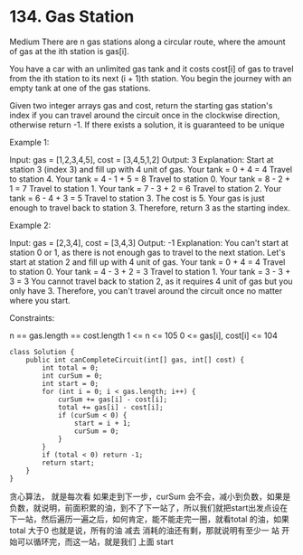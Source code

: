 # 134. Gas Station
Medium
There are n gas stations along a circular route, where the amount of gas at the ith station is gas[i].

You have a car with an unlimited gas tank and it costs cost[i] of gas to travel from the ith station to its next (i + 1)th station. You begin the journey with an empty tank at one of the gas stations.

Given two integer arrays gas and cost, return the starting gas station's index if you can travel around the circuit once in the clockwise direction, otherwise return -1. If there exists a solution, it is guaranteed to be unique

 

Example 1:

Input: gas = [1,2,3,4,5], cost = [3,4,5,1,2]
Output: 3
Explanation:
Start at station 3 (index 3) and fill up with 4 unit of gas. Your tank = 0 + 4 = 4
Travel to station 4. Your tank = 4 - 1 + 5 = 8
Travel to station 0. Your tank = 8 - 2 + 1 = 7
Travel to station 1. Your tank = 7 - 3 + 2 = 6
Travel to station 2. Your tank = 6 - 4 + 3 = 5
Travel to station 3. The cost is 5. Your gas is just enough to travel back to station 3.
Therefore, return 3 as the starting index.

Example 2:

Input: gas = [2,3,4], cost = [3,4,3]
Output: -1
Explanation:
You can't start at station 0 or 1, as there is not enough gas to travel to the next station.
Let's start at station 2 and fill up with 4 unit of gas. Your tank = 0 + 4 = 4
Travel to station 0. Your tank = 4 - 3 + 2 = 3
Travel to station 1. Your tank = 3 - 3 + 3 = 3
You cannot travel back to station 2, as it requires 4 unit of gas but you only have 3.
Therefore, you can't travel around the circuit once no matter where you start.
 

Constraints:

n == gas.length == cost.length
1 <= n <= 105
0 <= gas[i], cost[i] <= 104

```
class Solution {
    public int canCompleteCircuit(int[] gas, int[] cost) {
        int total = 0;
        int curSum = 0;
        int start = 0;
        for (int i = 0; i < gas.length; i++) {
            curSum += gas[i] - cost[i];
            total += gas[i] - cost[i];
            if (curSum < 0) {
                start = i + 1;
                curSum = 0;
            }
        }
        if (total < 0) return -1;
        return start;
    }
}
```

贪心算法， 就是每次看 如果走到下一步，curSum 会不会，减小到负数，如果是负数，就说明，前面积累的油，到不了下一站了，所以我们就把start出发点设在下一站，然后遍历一遍之后，如何肯定，能不能走完一圈，就看total 的油，如果total 大于0 也就是说，所有的油 减去 消耗的油还有剩，那就说明有至少一 站 开始可以循环完，而这一站，就是我们 上面 start